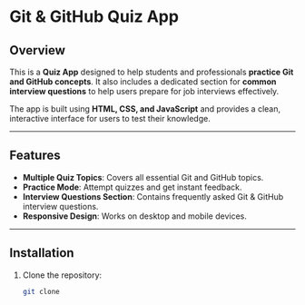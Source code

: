 # Git & GitHub Quiz App

## Overview
This is a **Quiz App** designed to help students and professionals **practice Git and GitHub concepts**. It also includes a dedicated section for **common interview questions** to help users prepare for job interviews effectively.

The app is built using **HTML, CSS, and JavaScript** and provides a clean, interactive interface for users to test their knowledge.

---

## Features
- **Multiple Quiz Topics**: Covers all essential Git and GitHub topics.
- **Practice Mode**: Attempt quizzes and get instant feedback.
- **Interview Questions Section**: Contains frequently asked Git & GitHub interview questions.
- **Responsive Design**: Works on desktop and mobile devices.

---

## Installation
1. Clone the repository:
   ```bash
   git clone 
